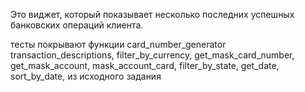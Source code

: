 Это виджет, который показывает несколько последних успешных банковских операций клиента.

тесты покрывают функции card_number_generator transaction_descriptions, filter_by_currency, get_mask_card_number, get_mask_account, mask_account_card, filter_by_state, get_date, sort_by_date,  из исходного задания
 

